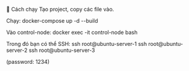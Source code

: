 🚀 Cách chạy
Tạo project, copy các file vào.

Chạy:
docker-compose up -d --build


Vào control-node:
docker exec -it control-node bash


Trong đó bạn có thể SSH:
ssh root@ubuntu-server-1
ssh root@ubuntu-server-2
ssh root@ubuntu-server-3


(password: 1234)